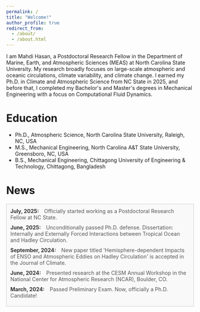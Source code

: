 ```yaml
---
permalink: /
title: "Welcome!"
author_profile: true
redirect_from: 
  - /about/
  - /about.html
---
```

I am Mahdi Hasan, a Postdoctoral Research Fellow in the Department of Marine, Earth, and Atmospheric Sciences (MEAS) at North Carolina State University. My research broadly focuses on large-scale atmospheric and oceanic circulations, climate variability, and climate change. I earned my Ph.D. in Climate and Atmospheric Science from NC State in 2025, and before that, I completed my Bachelor's and Master's degrees in Mechanical Engineering with a focus on Computational Fluid Dynamics.

Education
=======
- Ph.D., Atmospheric Science, North Carolina State University, Raleigh, NC, USA
- M.S., Mechanical Engineering, North Carolina A&T State University, Greensboro, NC, USA
- B.S., Mechanical Engineering, Chittagong University of Engineering & Technology, Chittagong, Bangladesh

<!-- News feed below. Need regular updates -->

<style>
  .news-container {
    max-height: 600px;
    overflow-y: auto;
    border: 1px solid #ccc;
    padding: 10px;
    background-color: #f9f9f9;
  }
  .news-item {
    margin-bottom: 10px;
  }
  .news-date {
    font-weight: bold;
    color: #333;
  }
  .news-content {
    margin-left: 10px;
    color: #555;
  }
</style>

News
====
<div class="news-container">
    <div class="news-item">
    <span class="news-date">July, 2025:</span>
    <span class="news-content">Officially started working as a Postdoctoral Research Fellow at NC State.</span>
  </div>
  <div class="news-item">
    <span class="news-date">June, 2025:</span>
    <span class="news-content">Unconditionally passed Ph.D. defense. Dissertation: Internally and Externally Forced Interactions between Tropical Ocean and Hadley Circulation.</span>
  </div>
  <div class="news-item">
    <span class="news-date">September, 2024:</span>
    <span class="news-content"> New paper titled 'Hemisphere-dependent Impacts of ENSO and Atmospheric Eddies on Hadley Circulation' is accepted in the Journal of Climate.</span>
  </div>
  <div class="news-item">
    <span class="news-date">June, 2024:</span>
    <span class="news-content">Presented research at the CESM Annual Workshop in the National Center for Atmospheric Research (NCAR), Boulder, CO.</span>
  </div>
  <div class="news-item">
    <span class="news-date">March, 2024:</span>
    <span class="news-content">Passed Preliminary Exam. Now, officially a Ph.D. Candidate!</span>
</div>
